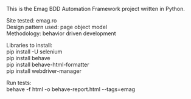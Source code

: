 This is the Emag BDD Automation Framework project written in Python.

Site tested: emag.ro\
Design pattern used: page object model\
Methodology: behavior driven development


Libraries to install:\
pip install -U selenium\
pip install behave\
pip install behave-html-formatter\
pip install webdriver-manager

Run tests:\
behave -f html -o behave-report.html --tags=emag




